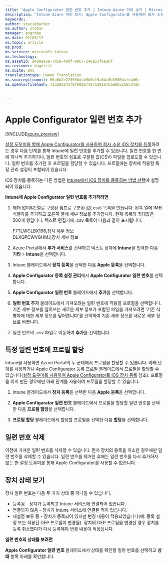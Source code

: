 ```yaml
---
title: "Apple Configurator 일련 번호 추가 | Intune Azure 미리 보기 | Microsoft Docs"
description: "Intune Azure 미리 보기: Apple Configurator를 사용하여 회사 소유 iOS 장치에 일련 번호를 추가하는 방법을 알아봅니다."
keywords: 
author: staciebarker
ms.author: stabar
manager: angrobe
ms.date: 02/03/17
ms.topic: article
ms.prod: 
ms.service: microsoft-intune
ms.technology: 
ms.assetid: d408aa38-7d1e-40df-9067-246e53f6e26f
ms.reviewer: dagerrit
ms.suite: ems
translationtype: Human Translation
ms.sourcegitcommit: 65a6b2e22359bdcb9b0c15a84c6b3586dafe4d6c
ms.openlocfilehash: 71d29a245f8f900a7427528167bae0b52565d42b


---
```


# <a name="add-apple-configurator-serial-numbers"></a>Apple Configurator 일련 번호 추가 

[!INCLUDE[azure_preview](../includes/azure_preview.md)]

[설정 도우미와 함께 Apple Configurator를 사용하여 회사 소유 iOS 장치를 등록](enroll-ios-devices-with-apple-configurator-and-setup-assistant.md)하려는 경우 다음 단계를 통해 Intune에 일련 번호를 추가할 수 있습니다. 일련 번호를 한 번에 하나씩 추가하거나, 일련 번호의 쉼표로 구분된 값(CSV) 파일을 업로드할 수 있습니다. 일련 번호를 추가한 후 프로필을 할당할 수 있습니다. 프로필에는 장치에 적용할 특정 관리 설정이 포함되어 있습니다. 

iOS 장치를 등록하는 다른 방법은 [Intune에서 iOS 장치를 등록하는 방법 선택](choose-ios-enrollment-method.md)에 설명되어 있습니다.

**Intune에 Apple Configurator 일련 번호를 추가하려면**

1. 헤더 없이&2;열로 구성된 쉼표로 구분된 값(.csv) 목록을 만듭니다. 왼쪽 열에 IMEI 식별자를 추가하고 오른쪽 열에 세부 정보를 추가합니다. 현재 목록의 최대값은 500개 행입니다. 텍스트 편집기에 .csv 목록이 다음과 같이 표시됩니다.

    F7TLWCLBX196,장치 세부 정보</br>
   DLXQPCWVGHMJ,장치 세부 정보

2. Azure Portal에서 **추가 서비스**를 선택하고 텍스트 상자에 **Intune**을 입력한 다음 **기타** > **Intune**을 선택합니다.

3.  Intune 블레이드에서 **장치 등록**을 선택한 다음 **Apple 등록**을 선택합니다.

4. **Apple Configurator 등록 설정 관리**에서 **Apple Configurator 일련 번호**를 선택합니다.

5. **Apple Configurator 일련 번호** 블레이드에서 **추가**를 선택합니다.

6. **일련 번호 추가** 블레이드에서 가져오려는 일련 번호에 적용할 프로필을 선택합니다. 기존 세부 정보를 덮어쓰는 새로운 세부 정보가 포함된 파일을 가져오려면 ‘기존 식별자에 대한 세부 정보를 덮어씁니다’를 선택하여 기존 세부 정보를 새로운 세부 정보로 바꿉니다.

7. 일련 번호의 .csv 파일로 이동하여 **추가**를 선택합니다.

## <a name="assign-a-profile-to-specific-serial-numbers"></a>특정 일련 번호에 프로필 할당

Intune을 사용하면 Azure Portal의 두 군데에서 프로필을 할당할 수 있습니다. 아래 단계를 사용하거나 Apple Configurator 등록 프로필 블레이드에서 프로필을 할당할 수 있습니다([설정 도우미를 사용하여 Apple Configurator로 iOS 장치 등록](enroll-ios-devices-with-apple-configurator-and-setup-assistant.md) 참조). 프로필을 이미 만든 경우에만 아래 단계를 사용하여 프로필을 할당할 수 있습니다.

1. Intune 블레이드에서 **장치 등록**을 선택한 다음 **Apple 등록**을 선택합니다.

2. **Apple Configurator 일련 번호** 블레이드에서 프로필을 할당할 일련 번호를 선택한 다음 **프로필 할당**을 선택합니다.

3. **프로필 할당** 블레이드에서 할당할 프로필을 선택한 다음 **할당**을 선택합니다.

## <a name="delete-serial-numbers"></a>일련 번호 삭제
이전에 가져온 일련 번호를 삭제할 수 있습니다. 먼저 장치의 등록을 취소한 경우에만 일련 번호를 삭제할 수 있습니다. 일련 번호를 제거한 후에는 일련 번호를 다시 추가하지 않는 한 설정 도우미를 통해 Apple Configurator를 사용할 수 없습니다.

## <a name="view-the-state-of-a-device"></a>장치 상태 보기
장치 일련 번호는 다음 두 가지 상태 중 하나일 수 있습니다.

- 등록됨 - 장치가 등록되고 Intune 서비스에 연결되어 있습니다.
- 연결되지 않음 - 장치가 Intune 서비스에 연결된 적이 없습니다.
- 재설정 보류 중 - 장치가 등록되어 있지만 변경 내용이 적용되었습니다(예: 등록 설정 또는 적용된 DEP 프로필이 변경됨). 장치의 DEP 프로필을 변경한 경우 장치를 등록 취소했다가 다시 등록해야 변경 내용이 적용됩니다.

**일련 번호의 상태를 보려면**

**Apple Configurator 일련 번호** 블레이드에서 상태를 확인할 일련 번호를 선택하고 **상태** 항목 아래를 확인합니다.



<!--HONumber=Feb17_HO1-->


